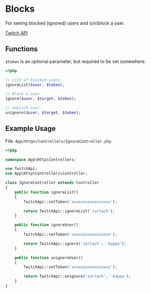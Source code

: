 # Blocks

For seeing blocked (ignored) users and (un)block a user.

[Twitch API](https://github.com/justintv/Twitch-API/blob/master/blcoks.md)

## Functions
```$token``` is an optional parameter, but required to be set somewhere.

```php
<?php

// List of blocked users
ignoreList($user, $token);

// Block a user
ignore($user, $target, $token);

// Unblock user
unignore($user, $target, $token);

```

## Example Usage

File: ```App/Https/Controllers/IgnoreController.php```

```php
<?php

namespace App\Http\Controllers;

use TwitchApi;
use App\Http\Controllers\Controller;

class IgnoreController extends Controller
{
    public function ignoreList()
    {
        TwitchApi::setToken('xxxxxxxxxxxxxxxxx');

        return TwitchApi::ignoreList('zarlach');
    }

    public function ignoreUser()
    {
        TwitchApi::setToken('xxxxxxxxxxxxxxxxx');

        return TwitchApi::ignore('zarlach', 'kappa');
    }

    public function unignoreUser()
    {
        TwitchApi::setToken('xxxxxxxxxxxxxxxxx');

        return TwitchApi::unignore('zarlach', 'kappa');
    }
}
```
